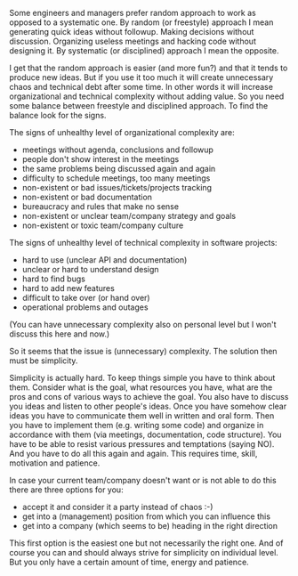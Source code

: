 Some engineers and managers prefer random approach to work as opposed to a systematic one. By random (or freestyle) approach I mean generating quick ideas without followup. Making decisions without discussion. Organizing useless meetings and hacking code without designing it. By systematic (or disciplined) approach I mean the opposite.

I get that the random approach is easier (and more fun?) and that it tends to produce new ideas. But if you use it too much it will create unnecessary chaos and technical debt after some time. In other words it will increase organizational and technical complexity without adding value. So you need some balance between freestyle and disciplined approach. To find the balance look for the signs.

The signs of unhealthy level of organizational complexity are:

* meetings without agenda, conclusions and followup
* people don't show interest in the meetings
* the same problems being discussed again and again
* difficulty to schedule meetings, too many meetings
* non-existent or bad issues/tickets/projects tracking
* non-existent or bad documentation
* bureaucracy and rules that make no sense
* non-existent or unclear team/company strategy and goals
* non-existent or toxic team/company culture

The signs of unhealthy level of technical complexity in software projects:

* hard to use (unclear API and documentation)
* unclear or hard to understand design
* hard to find bugs
* hard to add new features
* difficult to take over (or hand over)
* operational problems and outages

(You can have unnecessary complexity also on personal level but I won't discuss this here and now.)

So it seems that the issue is (unnecessary) complexity. The solution then must be simplicity.

Simplicity is actually hard. To keep things simple you have to think about them. Consider what is the goal, what resources you have, what are the pros and cons of various ways to achieve the goal. You also have to discuss you ideas and listen to other people's ideas. Once you have somehow clear ideas you have to communicate them well in written and oral form. Then you have to implement them (e.g. writing some code) and organize in accordance with them (via meetings, documentation, code structure). You have to be able to resist various pressures and temptations (saying NO). And you have to do all this again and again. This requires time, skill, motivation and patience.

In case your current team/company doesn't want or is not able to do this there are three options for you:

* accept it and consider it a party instead of chaos :-)
* get into a (management) position from which you can influence this
* get into a company (which seems to be) heading in the right direction

This first option is the easiest one but not necessarily the right one. And of course you can and should always strive for simplicity on individual level. But you only have a certain amount of time, energy and patience.
